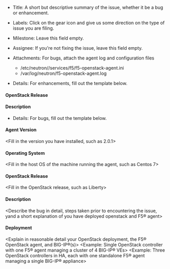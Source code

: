 * Title: A short but descriptive summary of the issue, whether it be a bug or enhancement.
* Labels: Click on the gear icon and give us some direction on the type of issue you are filing.
* Milestone: Leave this field empty.
* Assignee: If you're not fixing the issue, leave this field empty.
* Attachments: For bugs, attach the agent log and configuration files
  * /etc/neutron//services/f5/f5-openstack-agent.ini
  * /var/log/neutron/f5-openstack-agent.log

* Details: For enhancements, fill out the template below.

#### OpenStack Release
<The earliest release in which you would like to see the enhancement>

#### Description
<Describe the enhancement request in detail>


* Details: For bugs, fill out the template below.

#### Agent Version
<Fill in the version you have installed, such as 2.0.1>

#### Operating System
<Fill in the host OS of the machine running the agent, such as Centos 7>

#### OpenStack Release
<Fill in the OpenStack release, such as Liberty>

#### Description
<Describe the bug in detail, steps taken prior to encountering the issue, yand a short explanation of you have deployed openstack and F5® agent>

#### Deployment
<Explain in reasonable detail your OpenStack deployment, the F5® OpenStack agent, and BIG-IP®(s)>
<Example: Single OpenStack controller with one F5® agent managing a cluster of 4 BIG-IP® VEs>
<Example: Three OpenStack controllers in HA, each with one standalone F5® agent managing a single BIG-IP® appliance>

